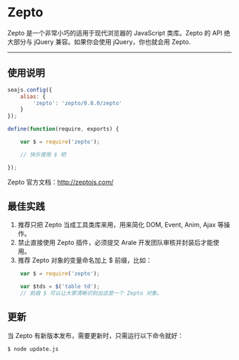
# Zepto

Zepto 是一个非常小巧的适用于现代浏览器的 JavaScript 类库。Zepto 的 API 绝大部分与 jQuery
兼容。如果你会使用 jQuery，你也就会用 Zepto.

---


## 使用说明

```js
seajs.config({
    alias: {
        'zepto': 'zepto/0.8.0/zepto'
    }
});

define(function(require, exports) {

    var $ = require('zepto');

    // 快乐使用 $ 吧

});
```

Zepto 官方文档：<http://zeptojs.com/>


## 最佳实践

1. 推荐只把 Zepto 当成工具类库来用，用来简化 DOM, Event, Anim, Ajax 等操作。
2. 禁止直接使用 Zepto 插件，必须提交 Arale 开发团队审核并封装后才能使用。
3. 推荐 Zepto 对象的变量命名加上 $ 前缀，比如：

```js
    var $ = require('zepto');

    var $tds = $('table td');
    // 前缀 $ 可以让大家清晰识别出这是一个 Zepto 对象。
```


## 更新

当 Zepto 有新版本发布，需要更新时，只需运行以下命令就好：

```
$ node update.js
```
